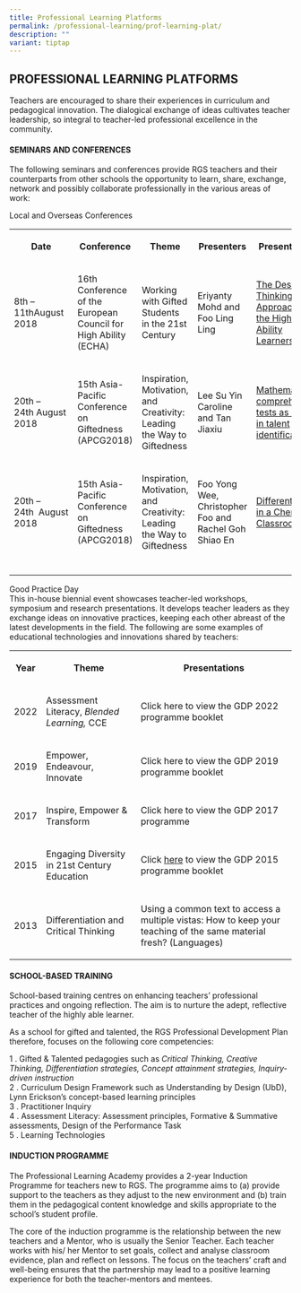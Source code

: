 ```yaml
---
title: Professional Learning Platforms
permalink: /professional-learning/prof-learning-plat/
description: ""
variant: tiptap
---
```

<h2>PROFESSIONAL LEARNING PLATFORMS</h2><p>Teachers are encouraged to share their experiences in curriculum and pedagogical innovation. The dialogical exchange of ideas cultivates teacher leadership, so integral to teacher-led professional excellence in the community.</p><h4>SEMINARS AND CONFERENCES</h4><p>The following seminars and conferences provide RGS teachers and their counterparts from other schools the opportunity to learn, share, exchange, network and possibly collaborate professionally in the various areas of work:</p><p>Local and Overseas Conferences</p><table><tbody><tr><th rowspan="1" colspan="1"><p><strong>Date</strong></p></th><th rowspan="1" colspan="1"><p><strong>Conference</strong></p></th><th rowspan="1" colspan="1"><p><strong>Theme</strong></p></th><th rowspan="1" colspan="1"><p><strong>Presenters</strong></p></th><th rowspan="1" colspan="1"><p><strong>Presentations</strong></p></th></tr><tr><td rowspan="1" colspan="1"><p>8th&nbsp;– 11thAugust 2018</p></td><td rowspan="1" colspan="1"><p>16th Conference of the European Council for High Ability (ECHA)</p></td><td rowspan="1" colspan="1"><p>Working with Gifted Students in the 21st Century</p></td><td rowspan="1" colspan="1"><p>Eriyanty Mohd and Foo Ling Ling</p></td><td rowspan="1" colspan="1"><p><a href="/learning-platforms/plat1/" rel="noopener noreferrer nofollow" target="_blank">The Design-Thinking Approach for the High-Ability Learners</a></p></td></tr><tr><td rowspan="1" colspan="1"><p>20th&nbsp;– 24th&nbsp;August 2018</p></td><td rowspan="1" colspan="1"><p>15th Asia-Pacific Conference on Giftedness (APCG2018)</p></td><td rowspan="1" colspan="1"><p>Inspiration, Motivation, and Creativity: Leading the Way to Giftedness</p></td><td rowspan="1" colspan="1"><p>Lee Su Yin Caroline and Tan Jiaxiu</p></td><td rowspan="1" colspan="1"><p><a href="/learning-platforms/plat2/" rel="noopener noreferrer nofollow" target="_blank">Mathematics comprehension tests&nbsp;as a tool in talent identification</a></p></td></tr><tr><td rowspan="1" colspan="1"><p>20th&nbsp;– 24th&nbsp;&nbsp;August 2018</p></td><td rowspan="1" colspan="1"><p>15th Asia-Pacific Conference on Giftedness (APCG2018)</p></td><td rowspan="1" colspan="1"><p>Inspiration, Motivation, and Creativity: Leading the Way to Giftedness</p></td><td rowspan="1" colspan="1"><p>Foo Yong Wee, Christopher Foo  and Rachel Goh Shiao En</p></td><td rowspan="1" colspan="1"><p><a href="/learning-platforms/plat3/" rel="noopener noreferrer nofollow" target="_blank">Differentiation in a Chemistry Classroom</a></p></td></tr><tr><td rowspan="1" colspan="1"><p></p></td><td rowspan="1" colspan="1"><p></p></td><td rowspan="1" colspan="1"><p></p></td><td rowspan="1" colspan="1"><p></p></td><td rowspan="1" colspan="1"><p></p></td></tr></tbody></table><p>Good Practice Day<br>This in-house biennial event showcases teacher-led workshops, symposium and research presentations. It develops teacher leaders as they exchange ideas on innovative practices, keeping each other abreast of the latest developments in the field. The following are some examples of educational technologies and innovations shared by teachers:</p><table><tbody><tr><th rowspan="1" colspan="1"><p>Year</p></th><th rowspan="1" colspan="1"><p>Theme</p></th><th rowspan="1" colspan="1"><p>Presentations</p></th></tr><tr><td rowspan="1" colspan="1"><p>2022</p></td><td rowspan="1" colspan="1"><p>Assessment Literacy, <em> Blended Learning, </em> CCE </p></td><td rowspan="1" colspan="1"><p>Click <a rel="noopener noreferrer nofollow" target="_blank">here</a> to view the GDP 2022 programme booklet</p></td></tr><tr><td rowspan="1" colspan="1"><p>2019</p></td><td rowspan="1" colspan="1"><p>Empower, Endeavour, Innovate</p></td><td rowspan="1" colspan="1"><p>Click <a rel="noopener noreferrer nofollow" target="_blank">here</a> to view the GDP 2019 programme booklet</p></td></tr><tr><td rowspan="1" colspan="1"><p>2017</p></td><td rowspan="1" colspan="1"><p>Inspire, Empower &amp; Transform</p></td><td rowspan="1" colspan="1"><p>Click <a rel="noopener noreferrer nofollow" target="_blank">here</a> to view the GDP 2017 programme </p></td></tr><tr><td rowspan="1" colspan="1"><p>2015</p></td><td rowspan="1" colspan="1"><p>Engaging Diversity in 21st Century Education</p></td><td rowspan="1" colspan="1"><p>Click <a href="/files/GPD%202015%20Programme_23%20July.pdf" rel="noopener noreferrer nofollow" target="_blank">here</a> to view the GDP 2015 programme booklet</p></td></tr><tr><td rowspan="1" colspan="1"><p>2013</p></td><td rowspan="1" colspan="1"><p>Differentiation and Critical Thinking</p></td><td rowspan="1" colspan="1"><p>Using a common text to access a multiple vistas: How to keep your teaching of the same material fresh? (Languages)</p></td></tr></tbody></table><h4>SCHOOL-BASED TRAINING</h4><p>School-based training centres on enhancing teachers’ professional practices and ongoing reflection. The aim is to nurture the adept, reflective teacher of the highly able learner.</p><p>As a school for gifted and talented, the RGS Professional Development Plan therefore, focuses on the following core competencies:</p><p>1 . Gifted &amp; Talented pedagogies such as&nbsp;<em>Critical Thinking, Creative Thinking, Differentiation strategies, Concept attainment strategies, Inquiry-driven instruction</em> <br>2 . Curriculum Design Framework such as Understanding by Design (UbD), Lynn Erickson’s concept-based learning principles<br>3 . Practitioner Inquiry<br>4 . Assessment Literacy: Assessment principles, Formative &amp; Summative assessments, Design of the Performance Task<br>5 . Learning Technologies</p><h4>INDUCTION PROGRAMME</h4><p>The Professional Learning Academy provides a 2-year Induction Programme for teachers new to RGS. The programme aims to (a) provide support to the teachers as they adjust to the new environment and (b) train them in the pedagogical content knowledge and skills appropriate to the school’s student profile.</p><p>The core of the induction programme is the relationship between the new teachers and a Mentor, who is usually the Senior Teacher. Each teacher works with his/ her Mentor to set goals, collect and analyse classroom evidence, plan and reflect on lessons. The focus on the teachers’ craft and well-being ensures that the partnership may lead to a positive learning experience for both the teacher-mentors and mentees.</p>